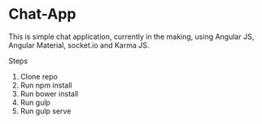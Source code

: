# Chat-App

This is simple chat application, currently in the making, using Angular JS, Angular Material, socket.io and Karma JS.

Steps
1. Clone repo
2. Run npm install
3. Run bower install
4. Run gulp
5. Run gulp serve
